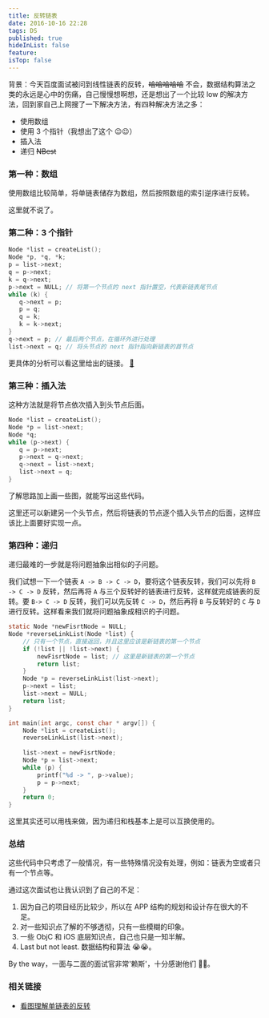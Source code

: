 ```yaml
---
title: 反转链表
date: 2016-10-16 22:28
tags: DS
published: true
hideInList: false
feature: 
isTop: false
---
```


背景：今天百度面试被问到线性链表的反转，~~哈哈哈哈哈~~ 不会，数据结构算法之类的永远是心中的伤痛，自己慢慢想啊想，还是想出了一个比较 low 的解决方法，回到家自己上网搜了一下解决方法，有四种解决方法之多：

<!-- more -->

* 使用数组
* 使用 3 个指针（我想出了这个 😉😉）
* 插入法
* 递归 ~~NBest~~

### 第一种：数组

使用数组比较简单，将单链表储存为数组，然后按照数组的索引逆序进行反转。

这里就不说了。

### 第二种：3 个指针

```c
Node *list = createList();
Node *p, *q, *k;
p = list->next;
q = p->next;
k = q->next;
p->next = NULL; // 将第一个节点的 next 指针置空，代表新链表尾节点
while (k) {
   q->next = p;
   p = q;
   q = k;
   k = k->next;
}
q->next = p; // 最后两个节点，在循环外进行处理
list->next = q; // 将头节点的 next 指针指向新链表的首节点
```
更具体的分析可以看这里给出的链接。 [🔗][1]

### 第三种：插入法

这种方法就是将节点依次插入到头节点后面。

```c
Node *list = createList();
Node *p = list->next;
Node *q;
while (p->next) {
   q = p->next;
   p->next = q->next;
   q->next = list->next;
   list->next = q;
}
```
了解思路加上画一些图，就能写出这些代码。

这里还可以新建另一个头节点，然后将链表的节点逐个插入头节点的后面，这样应该比上面要好实现一点。

### 第四种：递归

递归最难的一步就是将问题抽象出相似的子问题。

我们试想一下一个链表 `A -> B -> C -> D`，要将这个链表反转，我们可以先将 `B -> C -> D` 反转，然后再将 `A` 与三个反转好的链表进行反转，这样就完成链表的反转。要 `B-> C -> D` 反转，我们可以先反转 `C -> D`，然后再将 `B` 与反转好的 `C` 与 `D` 进行反转。这样看来我们就将问题抽象成相识的子问题。

```c
static Node *newFisrtNode = NULL;
Node *reverseLinkList(Node *list) {
    // 只有一个节点，直接返回，并且这里应该是新链表的第一个节点
    if (!list || !list->next) {
        newFisrtNode = list; // 这里是新链表的第一个节点
        return list;
    }
    Node *p = reverseLinkList(list->next);
    p->next = list;
    list->next = NULL;
    return list;
}

int main(int argc, const char * argv[]) {
    Node *list = createList();
    reverseLinkList(list->next);
    
    list->next = newFisrtNode;
    Node *p = list->next;
    while (p) {
        printf("%d -> ", p->value);
        p = p->next;
    }
    return 0;
}
```
这里其实还可以用栈来做，因为递归和栈基本上是可以互换使用的。

### 总结

这些代码中只考虑了一般情况，有一些特殊情况没有处理，例如：链表为空或者只有一个节点等。

通过这次面试也让我认识到了自己的不足：

1. 因为自己的项目经历比较少，所以在 APP 结构的规划和设计存在很大的不足。
2. 对一些知识点了解的不够透彻，只有一些模糊的印象。
3. 一些 ObjC 和 iOS 底层知识点，自己也只是一知半解。
4. Last but not least. 数据结构和算法 😭😭。

By the way，一面与二面的面试官非常'赖斯'，十分感谢他们 🙏🙏。

### 相关链接

* [看图理解单链表的反转][1]

[1]: http://blog.csdn.net/feliciafay/article/details/6841115


